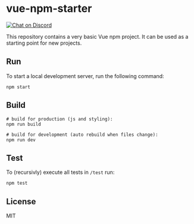 # vue-npm-starter

<a href="https://discord.gg/5UWdRh"><img src="https://img.shields.io/discord/739184135649886288?logo=discord" alt="Chat on Discord"></a>

This repository contains a very basic Vue npm project. It can be used as a starting point for new projects.

## Run

To start a local development server, run the following command:

```
npm start
```

## Build

```
# build for production (js and styling):
npm run build

# build for development (auto rebuild when files change):
npm run dev
```

## Test

To (recursivly) execute all tests in `/test` run:

```
npm test
```

## License

MIT

